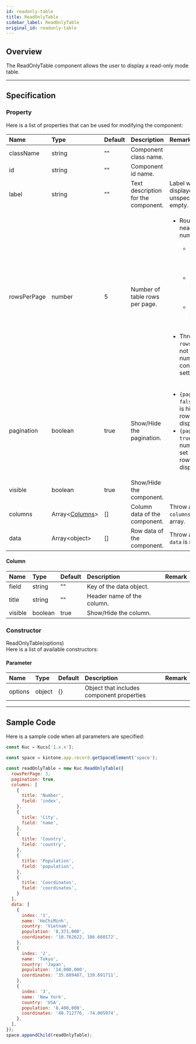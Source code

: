 ```yaml
---
id: readonly-table
title: ReadOnlyTable
sidebar_label: ReadOnlyTable
original_id: readonly-table
---
```


## Overview

The ReadOnlyTable component allows the user to display a read-only mode table.

<div class="sample-container" id="readonly-table">
  <div id="sample-container__components"></div>
</div>
<script src="/js/samples/desktop/readonly-table.js"></script>

---

## Specification

### Property

Here is a list of properties that can be used for modifying the component:

| Name   | Type | Default | Description | Remark |
| :--- | :--- | :--- | :--- | :--- |
| className | string | ""  | Component class name. | |
| id | string | ""  | Component id name. | |
| label | string | ""  | Text description for the component. | Label will not be displayed if unspecified or left empty. |
| rowsPerPage | number | 5 | Number of table rows per page. | <ul><li>Round off to the nearest whole number. </li><ul> <li> `{rowsPerPage: 10}` Display up to 10 rows per page. </li><li> `{rowsPerPage: 20.5}` Display up to 21 rows per page. </li> <li> `{rowsPerPage: 20.4}` Display up to 20 rows per page. </li></ul><li>Throw an error if `rowsPerPage` is not a positive number in constructor and setter.</li><ul>|
| pagination | boolean | true | Show/Hide the pagination. | <ul><li>`{pagination: false}` Pagination is hidden, all rows are displayed.</li><li>`{pagination: true}` Only the number of rows set in rowsPerPage are displayed.</li></ul> |
| visible | boolean | true | Show/Hide the component. | |
| columns | Array\<[Columns](#column)\> | []  | Column data of the component. | Throw an error if the `columns` is not an array. |
| data | Array\<object\> | []  | Row data of the component. | Throw an error if the `data` is not an array. |

#### Column
| Name | Type | Default | Description | Remark |
| :--- | :--- | :--- | :--- | :--- |
| field | string | ""  | Key of the data object. | |
| title | string | ""  | Header name of the column. | |
| visible | boolean |  true  | Show/Hide the column. | |

### Constructor

ReadOnlyTable(options)<br>
Here is a list of available constructors:

#### Parameter
| Name | Type | Default | Description | Remark |
| :--- | :--- | :--- | :--- | :--- |
| options | object | {} | Object that includes component properties |  |

---
## Sample Code

Here is a sample code when all parameters are specified:

```javascript
const Kuc = Kucs['1.x.x'];

const space = kintone.app.record.getSpaceElement('space');

const readOnlyTable = new Kuc.ReadOnlyTable({
  rowsPerPage: 3,
  pagination: true,
  columns: [
    {
      title: 'Number',
      field: 'index',
    },
    {
      title: 'City',
      field: 'name',
    },
    {
      title: 'Country',
      field: 'country',
    },
    {
      title: 'Population',
      field: 'population',
    },
    {
      title: 'Coordinates',
      field: 'coordinates',
    }
  ],
  data: [
    {
      index: '1',
      name: 'HoChiMinh',
      country: 'Vietnam',
      population: '8,371,000',
      coordinates: '10.762622, 106.660172',
    },
    {
      index: '2',
      name: 'Tokyo',
      country: 'Japan',
      population: '14,000,000',
      coordinates: '35.689487, 139.691711',
    },
    {
      index: '3',
      name: 'New York',
      country: 'USA',
      population: '8,400,000',
      coordinates: '40.712776, -74.005974',
    },
  ],
});
space.appendChild(readOnlyTable);
```
